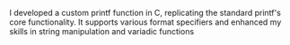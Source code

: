 I developed a custom printf function in C, replicating the standard printf's core functionality. It supports various format specifiers and enhanced my skills in string manipulation and variadic functions
